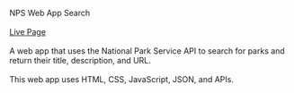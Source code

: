 NPS Web App Search
<br>
<br>
[Live Page](URL)
<br>
<br>
A web app that uses the National Park Service API to search for parks and return their title, description, and URL.
<br>
<br>
This web app uses HTML, CSS, JavaScript, JSON, and APIs.